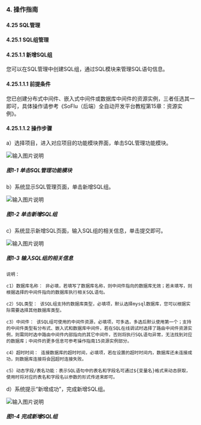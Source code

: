 ### 4. 操作指南

#### 4.25 SQL管理

#### 4.25.1 SQL组管理

#### 4.25.1.1 新增SQL组

您可以在SQL管理中创建SQL组，通过SQL模块来管理SQL语句信息。

#### 4.25.1.1.1 前提条件

您已创建分布式中间件、嵌入式中间件或数据库中间件的资源实例，三者任选其一即可，具体操作请参考《SoFlu（后端）全自动开发平台教程第15章：资源实例》。

#### 4.25.1.1.2 操作步骤

a）选择项目，进入对应项目的功能模块界面，单击SQL管理功能模块。

![输入图片说明](../../../../../images/SoFlu%EF%BC%88%E5%90%8E%E7%AB%AF%EF%BC%89%E5%BC%80%E5%8F%91%E5%B9%B3%E5%8F%B0/1.%20%E6%9C%80%E6%96%B0%E7%89%88%E6%9C%AC%20-%20%E6%9B%B4%E6%96%B0%E6%97%A5%E6%9C%9F%20-%202022.10.08/4.%20%E6%93%8D%E4%BD%9C%E6%8C%87%E5%8D%97/25.%20SQL%E7%AE%A1%E7%90%86/1.%20SQL%E7%BB%84%E7%AE%A1%E7%90%86/image.png)

##### 图1-1 单击SQL管理功能模块

b）系统显示SQL管理页面，单击新增SQL组。

![输入图片说明](../../../../../images/SoFlu%EF%BC%88%E5%90%8E%E7%AB%AF%EF%BC%89%E5%BC%80%E5%8F%91%E5%B9%B3%E5%8F%B0/1.%20%E6%9C%80%E6%96%B0%E7%89%88%E6%9C%AC%20-%20%E6%9B%B4%E6%96%B0%E6%97%A5%E6%9C%9F%20-%202022.10.08/4.%20%E6%93%8D%E4%BD%9C%E6%8C%87%E5%8D%97/25.%20SQL%E7%AE%A1%E7%90%86/1.%20SQL%E7%BB%84%E7%AE%A1%E7%90%86/1-2.png)

##### 图1-2 单击新增SQL组

c）系统显示新增SQL页面，输入SQL组的相关信息，单击提交即可。

![输入图片说明](../../../../../images/SoFlu%EF%BC%88%E5%90%8E%E7%AB%AF%EF%BC%89%E5%BC%80%E5%8F%91%E5%B9%B3%E5%8F%B0/1.%20%E6%9C%80%E6%96%B0%E7%89%88%E6%9C%AC%20-%20%E6%9B%B4%E6%96%B0%E6%97%A5%E6%9C%9F%20-%202022.10.08/4.%20%E6%93%8D%E4%BD%9C%E6%8C%87%E5%8D%97/25.%20SQL%E7%AE%A1%E7%90%86/1.%20SQL%E7%BB%84%E7%AE%A1%E7%90%86/1-3.png)

##### 图1-3 输入SQL组的相关信息

```
说明：

c1）数据库名称： 非必填，若填写了数据库名称，则中间件指向的数据库无效；若未填写，则根据选择的中间件指向的数据库执行相关SQL语句。

c2）SQL类型： 该SQL组支持的数据库类型，必填项，默认选择mysql数据库，您可以根据实际需要选择其他数据库类型。

c3）中间件： 该SQL组可使用的中间件资源，必填项，可多选，多选后默认使用第一个；支持的中间件类型有分布式、嵌入式和数据库中间件，若在SQL在线调试时选择了路由中间件资源实例，则需同时选中路由中间件内部指向的其它中间件，否则将执行SQL语句异常，无法找到对应的数据库；中间件的更多信息可参考操作指南15资源实例部分。

c4）超时时间： 连接数据库的超时时间，必填项，若在设置的超时时间内，数据库还未连接成功，则数据库连接将会因超时连接失败。

c5）动态字段/表名功能：表示SQL语句中的表名和字段名可通过${变量名}格式来动态获取，使用时将对应的表名和字段名以参数的形式传进来即可。
```

d）系统提示“新增成功”，完成新增SQL组。

![输入图片说明](../../../../../images/SoFlu%EF%BC%88%E5%90%8E%E7%AB%AF%EF%BC%89%E5%BC%80%E5%8F%91%E5%B9%B3%E5%8F%B0/1.%20%E6%9C%80%E6%96%B0%E7%89%88%E6%9C%AC%20-%20%E6%9B%B4%E6%96%B0%E6%97%A5%E6%9C%9F%20-%202022.10.08/4.%20%E6%93%8D%E4%BD%9C%E6%8C%87%E5%8D%97/25.%20SQL%E7%AE%A1%E7%90%86/1.%20SQL%E7%BB%84%E7%AE%A1%E7%90%86/1-4.png)

##### 图1-4 完成新增SQL组
